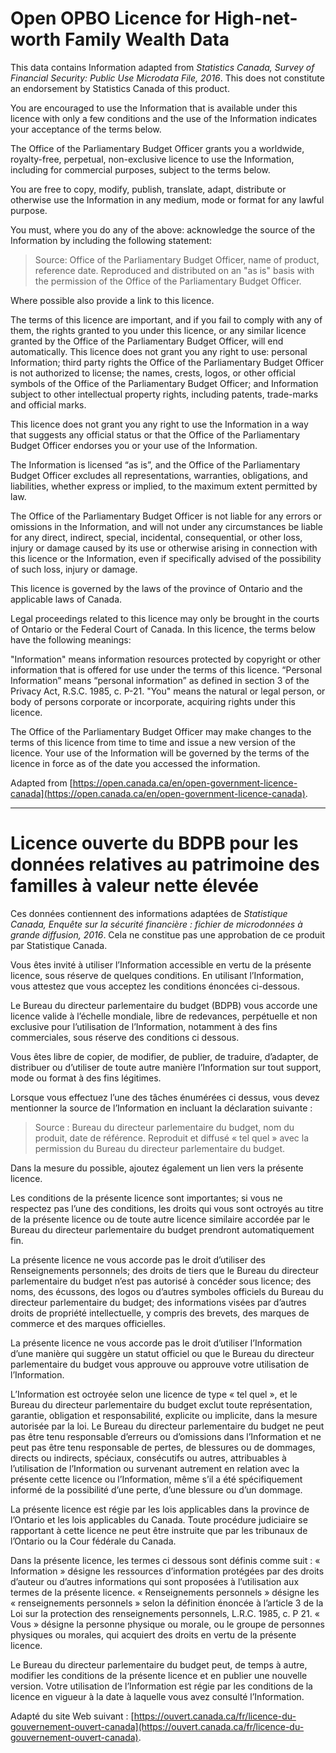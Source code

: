 # Open OPBO Licence for High-net-worth Family Wealth Data

This data contains Information adapted from *Statistics Canada, Survey of Financial Security: Public Use Microdata File, 2016*. This does not constitute an endorsement by Statistics Canada of this product.

You are encouraged to use the Information that is available under this licence with only a few conditions and the use of the Information indicates your acceptance of the terms below. 

The Office of the Parliamentary Budget Officer grants you a worldwide, royalty-free, perpetual, non-exclusive licence to use the Information, including for commercial purposes, subject to the terms below. 

You are free to copy, modify, publish, translate, adapt, distribute or otherwise use the Information in any medium, mode or format for any lawful purpose. 

You must, where you do any of the above: acknowledge the source of the Information by including the following statement:
> Source: Office of the Parliamentary Budget Officer, name of product, reference date. Reproduced and distributed on an "as is" basis with the permission of the Office of the Parliamentary Budget Officer.

Where possible also provide a link to this licence.

The terms of this licence are important, and if you fail to comply with any of them, the rights granted to you under this licence, or any similar licence granted by the Office of the Parliamentary Budget Officer, will end automatically.
This licence does not grant you any right to use: personal Information; third party rights the Office of the Parliamentary Budget Officer is not authorized to license; the names, crests, logos, or other official symbols of the Office of the Parliamentary Budget Officer; and Information subject to other intellectual property rights, including patents, trade-marks and official marks. 

This licence does not grant you any right to use the Information in a way that suggests any official status or that the Office of the Parliamentary Budget Officer endorses you or your use of the Information.

The Information is licensed “as is”, and the Office of the Parliamentary Budget Officer excludes all representations, warranties, obligations, and liabilities, whether express or implied, to the maximum extent permitted by law.

The Office of the Parliamentary Budget Officer is not liable for any errors or omissions in the Information, and will not under any circumstances be liable for any direct, indirect, special, incidental, consequential, or other loss, injury or damage caused by its use or otherwise arising in connection with this licence or the Information, even if specifically advised of the possibility of such loss, injury or damage.

This licence is governed by the laws of the province of Ontario and the applicable laws of Canada.

Legal proceedings related to this licence may only be brought in the courts of Ontario or the Federal Court of Canada.
In this licence, the terms below have the following meanings:

"Information" means information resources protected by copyright or other information that is offered for use under the terms of this licence. “Personal Information” means “personal information” as defined in section 3 of the Privacy Act, R.S.C. 1985, c. P-21. "You" means the natural or legal person, or body of persons corporate or incorporate, acquiring rights under this licence. 

The Office of the Parliamentary Budget Officer may make changes to the terms of this licence from time to time and issue a new version of the licence. Your use of the Information will be governed by the terms of the licence in force as of the date you accessed the information.

Adapted from [https://open.canada.ca/en/open-government-licence-canada](https://open.canada.ca/en/open-government-licence-canada).

______________________________________________________________________

# Licence ouverte du BDPB pour les données relatives au patrimoine des familles à valeur nette élevée

Ces données contiennent des informations adaptées de *Statistique Canada, Enquête sur la sécurité financière : fichier de microdonnées à grande diffusion, 2016*. Cela ne constitue pas une approbation de ce produit par Statistique Canada.

Vous êtes invité à utiliser l’Information accessible en vertu de la présente licence, sous réserve de quelques conditions. En utilisant l’Information, vous attestez que vous acceptez les conditions énoncées ci-dessous.

Le Bureau du directeur parlementaire du budget (BDPB) vous accorde une licence valide à l’échelle mondiale, libre de redevances, perpétuelle et non exclusive pour l’utilisation de l’Information, notamment à des fins commerciales, sous réserve des conditions ci dessous.

Vous êtes libre de copier, de modifier, de publier, de traduire, d’adapter, de distribuer ou d’utiliser de toute autre manière l’Information sur tout support, mode ou format à des fins légitimes.

Lorsque vous effectuez l’une des tâches énumérées ci dessus, vous devez mentionner la source de l’Information en incluant la déclaration suivante :

> Source : Bureau du directeur parlementaire du budget, nom du produit, date de référence. Reproduit et diffusé « tel quel » avec la permission du Bureau du directeur parlementaire du budget.

Dans la mesure du possible, ajoutez également un lien vers la présente licence.

Les conditions de la présente licence sont importantes; si vous ne respectez pas l’une des conditions, les droits qui vous sont octroyés au titre de la présente licence ou de toute autre licence similaire accordée par le Bureau du directeur parlementaire du budget prendront automatiquement fin.

La présente licence ne vous accorde pas le droit d’utiliser des Renseignements personnels; des droits de tiers que le Bureau du directeur parlementaire du budget n’est pas autorisé à concéder sous licence; des noms, des écussons, des logos ou d’autres symboles officiels du Bureau du directeur parlementaire du budget; des informations visées par d’autres droits de propriété intellectuelle, y compris des brevets, des marques de commerce et des marques officielles.

La présente licence ne vous accorde pas le droit d’utiliser l’Information d’une manière qui suggère un statut officiel ou que le Bureau du directeur parlementaire du budget vous approuve ou approuve votre utilisation de l’Information.

L’Information est octroyée selon une licence de type « tel quel », et le Bureau du directeur parlementaire du budget exclut toute représentation, garantie, obligation et responsabilité, explicite ou implicite, dans la mesure autorisée par la loi.
Le Bureau du directeur parlementaire du budget ne peut pas être tenu responsable d’erreurs ou d’omissions dans l’Information et ne peut pas être tenu responsable de pertes, de blessures ou de dommages, directs ou indirects, spéciaux, consécutifs ou autres, attribuables à l’utilisation de l’Information ou survenant autrement en relation avec la présente cette licence ou l’Information, même s’il a été spécifiquement informé de la possibilité d’une perte, d’une blessure ou d’un dommage.

La présente licence est régie par les lois applicables dans la province de l’Ontario et les lois applicables du Canada.
Toute procédure judiciaire se rapportant à cette licence ne peut être instruite que par les tribunaux de l’Ontario ou la Cour fédérale du Canada.

Dans la présente licence, les termes ci dessous sont définis comme suit :
« Information » désigne les ressources d’information protégées par des droits d’auteur ou d’autres informations qui sont proposées à l’utilisation aux termes de la présente licence. « Renseignements personnels » désigne les « renseignements personnels » selon la définition énoncée à l’article 3 de la Loi sur la protection des renseignements personnels, L.R.C. 1985, c. P 21. « Vous » désigne la personne physique ou morale, ou le groupe de personnes physiques ou morales, qui acquiert des droits en vertu de la présente licence.

Le Bureau du directeur parlementaire du budget peut, de temps à autre, modifier les conditions de la présente licence et en publier une nouvelle version. Votre utilisation de l’Information est régie par les conditions de la licence en vigueur à la date à laquelle vous avez consulté l’Information.

Adapté du site Web suivant : [https://ouvert.canada.ca/fr/licence-du-gouvernement-ouvert-canada](https://ouvert.canada.ca/fr/licence-du-gouvernement-ouvert-canada).

